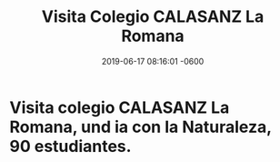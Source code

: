 ﻿---
layout: post
title: Visita Colegio CALASANZ La Romana
date: 2019-06-17 08:16:01 -0600
category: eventos
image: https://res.cloudinary.com/duuonteo7/image/upload/v1573651145/Visitantes/WhatsApp_Image_2019-11-08_at_11.38.24.jpg
---
<html>
<head>

</head>
<body>

<h1><strong>Visita colegio CALASANZ La Romana, und ia con la Naturaleza, 90 estudiantes.</strong></h1>

<p><strong><img alt="" src="https://res.cloudinary.com/duuonteo7/image/upload/v1573651159/Visitantes/WhatsApp_Image_2019-11-08_at_11.38.18.jpg" /></strong></p>

<p><strong><img alt="" src="https://res.cloudinary.com/duuonteo7/image/upload/v1573651157/Visitantes/WhatsApp_Image_2019-11-08_at_11.38.35.jpg" /></strong></p>

<p><strong><img alt="" src="https://res.cloudinary.com/duuonteo7/image/upload/v1573651155/Visitantes/WhatsApp_Image_2019-11-08_at_11.38.34.jpg" /></strong></p>

<p><strong><img alt="" src="https://res.cloudinary.com/duuonteo7/image/upload/v1573651146/Visitantes/WhatsApp_Image_2019-11-08_at_11.38.29.jpg" /><img alt="" src="https://res.cloudinary.com/duuonteo7/image/upload/v1573651142/Visitantes/WhatsApp_Image_2019-11-08_at_11.38.17.jpg" /></strong></p>


</body>
</html>
